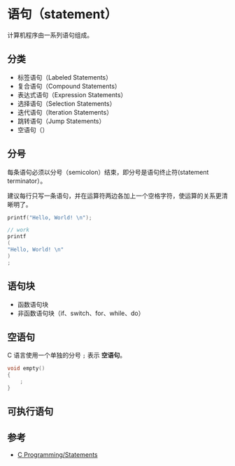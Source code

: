 # 语句（statement）

计算机程序由一系列语句组成。

## 分类

* 标签语句（Labeled Statements）
* 复合语句（Compound Statements）
* 表达式语句（Expression Statements）
* 选择语句（Selection Statements）
* 迭代语句（Iteration Statements）
* 跳转语句（Jump Statements）
* 空语句（）

## 分号

每条语句必须以分号（semicolon）结束，即分号是语句终止符(statement terminator）。

建议每行只写一条语句，并在运算符两边各加上一个空格字符，使运算的关系更清晰明了。

```c
printf("Hello, World! \n");
```

```c
// work
printf
(
"Hello, World! \n"
)
;
```

## 语句块

* 函数语句块
* 非函数语句块（if、switch、for、while、do）

## 空语句

C 语言使用一个单独的分号 `;` 表示 **空语句**。

```c
void empty()
{
    ;
}
```

## 可执行语句

## 参考

* [C Programming/Statements](https://en.wikibooks.org/wiki/C_Programming/Statements)
